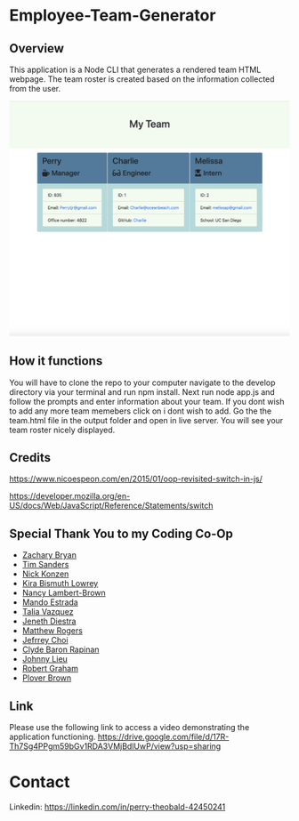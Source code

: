 # Employee-Team-Generator


## Overview 
This application is a Node CLI that generates a rendered team HTML webpage. The team roster is created based on the information collected from the user.


![](https://github.com/perrytjr/Employee-Team-Generator/blob/master/Assets/Screen%20Shot%202020-09-11%20at%202.15.33%20PM.png)


## How it functions

You will have to clone the repo to your computer navigate to the develop directory via your terminal and run npm install. Next run node app.js and follow the prompts and enter information about your team. If you dont wish to add any more team memebers click on i dont wish to add. Go the the team.html file in the output folder and open in live server. You will see your team roster nicely displayed. 


## Credits
https://www.nicoespeon.com/en/2015/01/oop-revisited-switch-in-js/

https://developer.mozilla.org/en-US/docs/Web/JavaScript/Reference/Statements/switch

## Special Thank You to my Coding Co-Op
- [Zachary Bryan](https://github.com/zacharybryan)
- [Tim Sanders](https://github.com/tbsanders5)
- [Nick Konzen](https://github.com/NTKonzen)
- [Kira Bismuth Lowrey](https://github.com/KILowrey)
- [Nancy Lambert-Brown](https://github.com/n-lambert)
- [Mando Estrada](https://github.com/Mando619)
- [Talia Vazquez](https://github.com/taliavazquez)
- [Jeneth Diestra](https://github.com/jen6one9)
- [Matthew Rogers](https://github.com/Rogers-Development-Services)
- [Jefrrey Choi](https://github.com/jepoy92)
- [Clyde Baron Rapinan](https://github.com/clydebaron2000)
- [Johnny Lieu](https://github.com/johnnylieu)
- [Robert Graham](https://github.com/Robmgraham)
- [Plover Brown](https://github.com/rebgrasshopper)

## Link

Please use the following link to access a video demonstrating the application functioning. https://drive.google.com/file/d/17R-Th7Sg4PPgm59bGv1RDA3VMjBdlUwP/view?usp=sharing
# Contact

Linkedin: https://linkedin.com/in/perry-theobald-42450241
